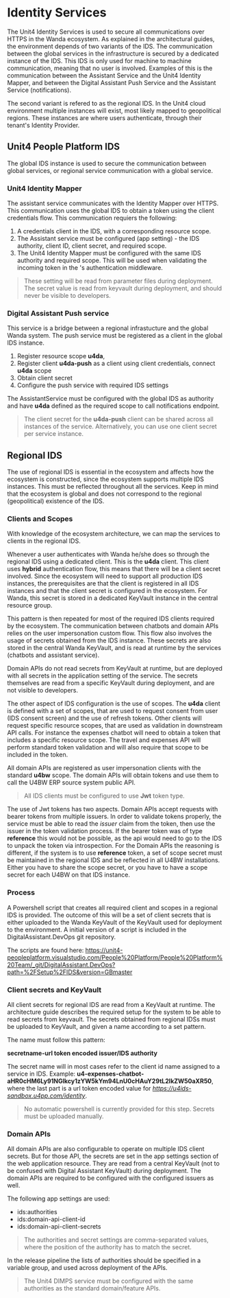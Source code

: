 
# Identity Services

The Unit4 Identity Services is used to secure all communications over HTTPS in the Wanda ecosystem. As explained in the architectural guides, the environment depends of two variants of the IDS.
The communication between the global services in the infrastructure is secured by a dedicated instance of the IDS. This IDS is only used for machine to machine communication, meaning that no user is involved.
Examples of this is the communication between the Assistant Service and the Unit4 Identity Mapper, and between the Digital Assistant Push Service and the Assistant Service (notifications).

The second variant is refered to as the regional IDS. In the Unit4 cloud environment multiple instances will exist, most likely mapped to geopolitical regions.
These instances are where users authenticate, through their tenant's Identity Provider.

## Unit4 People Platform IDS

The global IDS instance is used to secure the communication between global services, or regional service communication with a global service.

### Unit4 Identity Mapper

The assistant service communicates with the Identity Mapper over HTTPS. This communication uses the global IDS to obtain a token using the client credentials flow.
This communication requiers the following:

1. A credentials client in the IDS, with a corresponding resource scope.
2. The Assistant service must be configured (app setting) - the IDS authority, client ID, client secret, and required scope.
3. The Unit4 Identity Mapper must be configured with the same IDS authority and required scope. This will be used when validating the incoming token in the 's authentication middleware.

> These setting will be read from parameter files during deployment. The secret value is read from keyvault during deployment, and should never be visible to developers.

### Digital Assistant Push service

This service is a bridge between a regional infrastucture and the global Wanda system. The push service must be registered as a client in the global IDS instance.

1. Register resource scope **u4da**, 
2. Register client **u4da-push** as a client using client credentials, connect **u4da** scope
3. Obtain client secret
4. Configure the push service with required IDS settings

The AssistantService must be configured with the global IDS as authority and have **u4da** defined as the required scope to call notifications endpoint.

> The client secret for the **u4da-push** client can be shared across all instances of the service. Alternatively, you can use one client secret per service instance.

## Regional IDS

The use of regional IDS is essential in the ecosystem and affects how the ecosystem is constructed, since the ecosystem supports multiple IDS instances.
This must be reflected throughout all the services. Keep in mind that the ecosystem is global and does not correspond to the regional (geopolitical) existence of the IDS.

### Clients and Scopes
With knowledge of the ecosystem architecture, we can map the services to clients in the regional IDS.

Whenever a user authenticates with Wanda he/she does so through the regional IDS using a dedicated client.
This is the **u4da** client. This client uses **hybrid** authentication flow, this means that there will be a client secret involved.
Since the ecosystem will need to support all production IDS instances, the prerequisites are that the client is registered in all IDS instances and that the client secret is configured in the ecosystem.
For Wanda, this secret is stored in a dedicated KeyVault instance in the central resource group.

This pattern is then repeated for most of the required IDS clients required by the ecosystem. The communication between chatbots and domain APIs relies on the user impersonation custom flow. This flow also involves the usage of secrets obtained from the IDS instance.
These secrets are also stored in the central Wanda KeyVault, and is read at runtime by the services (chatbots and assistant service).

Domain APIs do not read secrets from KeyVault at runtime, but are deployed with all secrets in the application setting of the service. The secrets themselves are read from a specific KeyVault during deployment, and are not visible to developers.

The other aspect of IDS configuration is the use of scopes. The **u4da** client is defined with a set of scopes, that are used to request consent from user (IDS consent screen) and the use of refresh tokens.
Other clients will request specific resource scopes, that are used as validation in downstream API calls. For instance the expenses chatbot will need to obtain a token that includes a specific resource scope. The travel and expenses API will perform standard token validation and will also require that scope to be included in the token.

All domain APIs are registered as user impersonation clients with the standard **u4bw** scope. The domain APIs will obtain tokens and use them to call the U4BW ERP source system public API.

> All IDS clients must be configured to use **Jwt** token type. 

The use of Jwt tokens has two aspects. Domain APIs accept requests with bearer tokens from multiple issuers. In order to validate tokens properly, the service must be able to read the *issuer* claim from the token, then use the issuer in the token validation process.
If the bearer token was of type **reference** this would not be possible, as the api would need to go to the IDS to unpack the token via introspection.
For the Domain APIs the reasoning is different, if the system is to use **reference** token, a set of scope secret must be maintained in the regional IDS and be reflected in all U4BW installations. Either you have to share the scope secret, or you have to have a scope secret for each U4BW on that IDS instance.

### Process

A Powershell script that creates all required client and scopes in a regional IDS is provided. The outcome of this will be a set of client secrets that is either uploaded to the Wanda KeyVault of the KeyVault used for deployment to the environment.
A initial version of a script is included in the DigitalAssistant.DevOps git repository.

The scripts are found here: https://unit4-peopleplatform.visualstudio.com/People%20Platform/People%20Platform%20Team/_git/DigitalAssistant.DevOps?path=%2FSetup%2FIDS&version=GBmaster

### Client secrets and KeyVault

All client secrets for regional IDS are read from a KeyVault at runtime. The architecture guide describes the required setup for the system to be able to read secrets from keyvault.
The secrets obtained from regional IDSs must be uploaded to KeyVault, and given a name according to a set pattern.

The name must follow this pattern: 

**secretname-url token encoded issuer/IDS authority**

The secret name will in most cases refer to the client id name assigned to a service in IDS. Example: **u4-expenses-chatbot-aHR0cHM6Ly91NGlkcy1zYW5kYm94LnU0cHAuY29tL2lkZW50aXR50**, where the last part is a url token encoded value for *https://u4ids-sandbox.u4pp.com/identity*.

> No automatic powershell is currently provided for this step. Secrets must be uploaded manually.

### Domain APIs

All domain APIs are also configurable to operate on multiple IDS client secrets. But for those API, the secrets are set in the app settings section of the web application resource.
They are read from a central KeyVault (not to be confused with Digital Assistant KeyVault) during deployment. The domain APIs are required to be configured with the configured issuers as well.

The following app settings are used:

 - ids:authorities
 - ids:domain-api-client-id
 - ids:domain-api-client-secrets

> The authorities and secret settings are comma-separated values, where the position of the authority has to match the secret.

In the release pipeline the lists of authorities should be specified in a variable group, and used across deployment of the APIs.

> The Unit4 DIMPS service must be configured with the same authorities as the standard domain/feature APIs.





 





 









